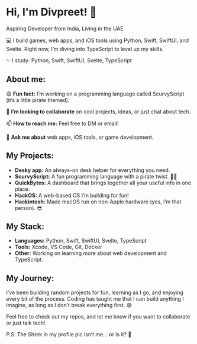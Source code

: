 # Hi, I'm Divpreet! 👋
Aspiring Developer from India, Living in the UAE

💻 I build games, web apps, and iOS tools using Python, Swift, SwiftUI, and Svelte. Right now, I’m diving into TypeScript to level up my skills.

✨ I study: Python, Swift, SwiftUI, Svelte, TypeScript

## About me:

😄 **Fun fact:** I’m working on a programming language called ScurvyScript (it’s a little pirate themed).

🔭 **I’m looking to collaborate** on cool projects, ideas, or just chat about tech.

📫 **How to reach me:** Feel free to DM or email!

💬 **Ask me about** web apps, iOS tools, or game development.

## My Projects:

*   **Desky app:** An always-on desk helper for everything you need.
*   **ScurvyScript:** A fun programming language with a pirate twist. 🏴‍☠️
*   **QuickBytes:** A dashboard that brings together all your useful info in one place.
*   **HackOS:** A web-based OS I’m building for fun!
*   **Hackintosh:** Made macOS run on non-Apple hardware (yes, I’m that person). 😎

## My Stack:

*   **Languages:** Python, Swift, SwiftUI, Svelte, TypeScript
*   **Tools:** Xcode, VS Code, Git, Docker
*   **Other:** Working on learning more about web development and TypeScript.

## My Journey:

I’ve been building random projects for fun, learning as I go, and enjoying every bit of the process. Coding has taught me that I can build anything I imagine, as long as I don’t break everything first. 😅

Feel free to check out my repos, and let me know if you want to collaborate or just talk tech!

P.S. The Shrek in my profile pic isn’t me… or is it? 👀
